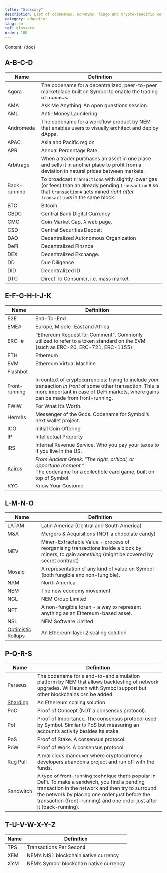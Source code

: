 ```yaml
---
title: "Glossary"
description: List of codenames, acronyms, lingo and crypto-specific words not everyone is familiar with.
category: education
lang: en
ref: glossary
order: 100
---
```


<style>ul {padding:0px} li {display:inline;}</style>

* Content:
{:toc}

## A-B-C-D

| Name | Definition |
| --- | --- |
| Agora | The codename for a decentralized, peer-to-peer marketplace built on Symbol to enable the trading of mosaics. |
| AMA | Ask Me Anything. An open questions session. |
| AML | Anti-Money Laundering |
| Andromeda | The codename for a workflow product by NEM that enables users to visually architect and deploy dApps. |
| APAC | Asia and Pacific region |
| APR | Annual Percentage Rate. |
| Arbitrage | When a trader purchases an asset in one place and sells it in another place to profit from a deviation in natural prices between markets. |
| Back-running | To broadcast `transactionA` with slightly lower gas (or fees) than an already pending `transactionB` so that `transactionA` gets mined _right after_ `transactionB` in the same block. |
| BTC | Bitcoin |
| CBDC | Central Bank Digital Currency |
| CMC | Coin Market Cap. A web page. |
| CSD | Central Securities Deposit |
| DAO | Decentralized Autonomous Organization |
| DeFi | Decentralized Finance |
| DEX | Decentralized Exchange. |
| DD  | Due Diligence |
| DID | Decentralized ID |
| DTC | Direct To Consumer, i.e. mass market |

## E-F-G-H-I-J-K

| Name | Definition |
| --- | --- |
| E2E | End-To-End |
| EMEA | Europe, Middle-East and Africa |
| ERC-# | “Ethereum Request for Comment”. Commonly utilized to refer to a token standard on the EVM (such as ERC-20, ERC-721, ERC-1155). |
| ETH | Ethereum |
| EVM | Ethereum Virtual Machine |
| Flashbot |     |
| Front-running | In context of cryptocurrencies: trying to include _your_ transaction _in front of_ some other transaction. This is more important in case of DeFi markets, where gains can be made from front-running. |
| FWIW | For What It’s Worth. |
| Hermès | Messenger of the Gods. Codename for Symbol’s next wallet project. |
| ICO | Initial Coin Offering |
| IP  | Intellectual Property |
| IRS | Internal Revenue Service. Who you pay your taxes to if you live in the US. |
| [Kairos](https://nem-software.atlassian.net/wiki/spaces/CD/overview?homepageId=633766243) | _From Ancient Greek: “The right, critical, or opportune moment.”_<br>The codename for a collectible card game, built on top of Symbol. |
| KYC | Know Your Customer |

## L-M-N-O

| Name | Definition |
| --- | --- |
| LATAM | Latin America (Central and South America) |
| M&A | Mergers & Acquisitions (NOT a chocolate candy) |
| MEV | Miner-Extractable Value - process of reorganising transactions inside a block by miners, to gain _something_ (might be covered by secret contract) |
| Mosaic | A representation of any kind of value on Symbol (both fungible and non-fungible). |
| NAM | North America |
| NEM | The new economy movement |
| NGL | NEM Group Limited |
| NFT | A non-fungible token - a way to represent anything as an Ethereum-based asset. |
| NSL | NEM Software Limited |
| [Optimistic Rollups](https://medium.com/stakefish/optimistic-rollups-how-they-work-and-why-they-matter-3f677a504fcf) | An Ethereum layer 2 scaling solution |

## P-Q-R-S

| Name | Definition |
| --- | --- |
| Perseus | The codename for a end-to-end simulation platform by NEM that allows backtesting of network upgrades. Will launch with Symbol support but other blockchains can be added. |
| [Sharding](https://ethereum.org/en/eth2/shard-chains/) | An Ethereum scaling solution. |
| PoC | Proof of Concept (NOT a consensus protocol). |
| PoI | Proof of Importance. The consensus protocol used by Symbol. Similar to PoS but measuring an account’s activity besides its stake. |
| PoS | Proof of Stake. A consensus protocol. |
| PoW | Proof of Work. A consensus protocol. |
| Rug Pull | A malicious maneuver where cryptocurrency developers abandon a project and run off with the funds. |
| Sandwitch | A type of front-running technique that’s popular in DeFi. To make a sandwich, you find a pending transaction in the network and then try to surround the network by placing one order _just_ before the transaction (front-running) and one order just after it (back-running). |

## T-U-V-W-X-Y-Z

| Name | Definition |
| --- | --- |
| TPS | Transactions Per Second |
| XEM | NEM’s NIS1 blockchain native currency |
| XYM | NEM’s Symbol blockchain native currency |
